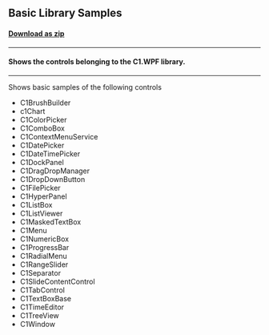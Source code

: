 ## Basic Library Samples
#### [Download as zip](https://grapecity.github.io/DownGit/#/home?url=https://github.com/GrapeCity/ComponentOne-WPF-Samples/tree/master/NET_4.6.2/C1.WPF/CS/BasicControls)
____
#### Shows the controls belonging to the C1.WPF library.
____
Shows basic samples of the following controls

* C1BrushBuilder
* c1Chart
* C1ColorPicker
* C1ComboBox
* C1ContextMenuService
* C1DatePicker
* C1DateTimePicker
* C1DockPanel
* C1DragDropManager
* C1DropDownButton
* C1FilePicker
* C1HyperPanel
* C1ListBox
* C1ListViewer
* C1MaskedTextBox
* C1Menu
* C1NumericBox
* C1ProgressBar
* C1RadialMenu
* C1RangeSlider
* C1Separator
* C1SlideContentControl
* C1TabControl
* C1TextBoxBase
* C1TimeEditor
* C1TreeView
* C1Window
